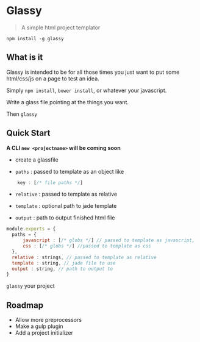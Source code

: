 # Glassy

> A simple html project templator

`npm install -g glassy`

## What is it

Glassy is intended to be for all those times you just want to put some html/css/js on a page to test an idea.

Simply `npm install`, `bower install`, or whatever your javascript. 

Write a glass file pointing at the things you want.

Then `glassy`

## Quick Start

**A CLI `new <projectname>` will be coming soon**

 - create a glassfile

- `paths` : passed to template as an object like

```js
    key : [/* file paths */]
```

- `relative` : passed to template as relative

- `template` : optional path to jade template

- `output`  : path to output finished html file

``` js
module.exports = {
  paths = {
      javascript : [/* globs */] // passed to template as javascript,
      css : [/* globs */] //passed to template as css
  },
  relative : strings, // passed to template as relative
  template : string, // jade file to use
  output : string, // path to output to
}
```

`glassy` your project

## Roadmap

- Allow more preprocessors
- Make a gulp plugin
- Add a project initializer
